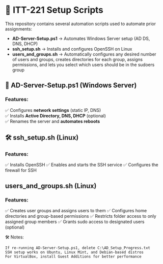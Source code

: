 # 🚀 ITT-221 Setup Scripts

This repository contains several automation scripts used to automate prior assignments:  
- **AD-Server-Setup.ps1** → Automates Windows Server setup (AD DS, DNS, DHCP)  
- **ssh_setup.sh** → Installs and configures OpenSSH on Linux  
- **users_and_groups.sh** → Automatically configures any desired number of users and groups, creates directories for each group, assigns permissions, and lets you select which users should be in the sudoers group

## 📌 AD-Server-Setup.ps1 (Windows Server)
### Features:
✅ Configures **network settings** (static IP, DNS)  
✅ Installs **Active Directory, DNS, DHCP** (optional)  
✅ Renames the server and **automates reboots**  

## 🛠 ssh_setup.sh (Linux)
### Features:

✅ Installs OpenSSH
✅ Enables and starts the SSH service
✅ Configures the firewall for SSH

## users_and_groups.sh (Linux)
### Features: 

✅ Creates user groups and assigns users to them
✅ Configures home directories and group-based permissions
✅ Restricts folder access to only assigned group members
✅ Grants sudo access to designated users (optional)

🛠 Notes:

    If re-running AD-Server-Setup.ps1, delete C:\AD_Setup_Progress.txt
    SSH setup works on Ubuntu, Linux Mint, and Debian-based distros
    For VirtualBox, install Guest Additions for better performance
